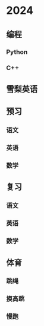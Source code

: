 # 2024

## 编程

### Python

### C++

## 雪梨英语



## 预习

### 语文

### 英语

### 数学
## 复习

### 语文

### 英语

### 数学

## 体育

### 跳绳

### 摸高跳

### 慢跑



